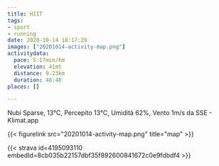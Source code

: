 ```yaml
---
title: HIIT
tags:
- sport
- running
date: 2020-10-14 18:17:29
images: ["20201014-activity-map.png"]
activitydata:
  pace: 5:17min/km
  elevation: 41mt
  distance: 9.23km
  duration: 48:48
places: []

---
```


Nubi Sparse, 13°C, Percepito 13°C, Umidità 62%, Vento 1m/s da SSE - Klimat.app



{{< figurelink src="20201014-activity-map.png" title="map" >}}


{{< strava id=4195093110 embedId=8cb035b22157dbf35f892600841672c0e9fdbdf4 >}}
